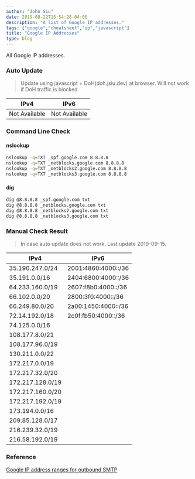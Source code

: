 ```yaml
---
author: "John Siu"
date: 2019-08-22T15:54:28-04:00
description: "A list of Google IP addresses."
tags: ["google","cheatsheet","ip","javascript"]
title: "Google IP Addresses"
type: blog
---
```

All Google IP addresses.
<!--more-->

### Auto Update

> Update using javascript + DoH(doh.jsiu.dev) at browser. Will not work if DoH traffic is blocked.

IPv4|IPv6
---|---
|<div id="v4">Not Available</div>|<div id="v6">Not Available</div>|

### Command Line Check

#### nslookup

```sh
nslookup -q=TXT _spf.google.com 8.8.8.8
nslookup -q=TXT _netblocks.google.com 8.8.8.8
nslookup -q=TXT _netblocks2.google.com 8.8.8.8
nslookup -q=TXT _netblocks3.google.com 8.8.8.8
```

#### dig

```sh
dig @8.8.8.8 _spf.google.com txt
dig @8.8.8.8 _netblocks.google.com txt
dig @8.8.8.8 _netblocks2.google.com txt
dig @8.8.8.8 _netblocks3.google.com txt
```

### Manual Check Result

> In case auto update does not work. Last update 2019-09-15.

|IPv4|IPv6
|---|---
|35.190.247.0/24|2001:4860:4000::/36
|35.191.0.0/16|2404:6800:4000::/36
|64.233.160.0/19|2607:f8b0:4000::/36
|66.102.0.0/20|2800:3f0:4000::/36
|66.249.80.0/20|2a00:1450:4000::/36
|72.14.192.0/18|2c0f:fb50:4000::/36
|74.125.0.0/16
|108.177.8.0/21
|108.177.96.0/19
|130.211.0.0/22
|172.217.0.0/19
|172.217.32.0/20
|172.217.128.0/19
|172.217.160.0/20
|172.217.192.0/19
|173.194.0.0/16
|209.85.128.0/17
|216.239.32.0/19
|216.58.192.0/19

### Reference

[Google IP address ranges for outbound SMTP](//support.google.com/a/answer/60764)

<script>googleIp2table()</script>